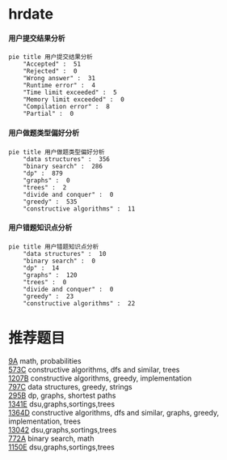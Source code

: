 # hrdate

<!-- tabs:start -->



#### **用户提交结果分析**

```mermaid
pie title 用户提交结果分析
    "Accepted" :  51
    "Rejected" :  0
    "Wrong answer" :  31
    "Runtime error" :  4
    "Time limit exceeded" :  5
    "Memory limit exceeded" :  0
    "Compilation error" :  8
    "Partial" :  0
```

#### **用户做题类型偏好分析**

```mermaid
pie title 用户做题类型偏好分析
    "data structures" :  356
    "binary search" :  286
    "dp" :  879
    "graphs" :  0
    "trees" :  2
    "divide and conquer" :  0
    "greedy" :  535
    "constructive algorithms" :  11
```
#### **用户错题知识点分析**

```mermaid
pie title 用户错题知识点分析
    "data structures" :  10
    "binary search" :  0
    "dp" :  14
    "graphs" :  120
    "trees" :  0
    "divide and conquer" :  0
    "greedy" :  23
    "constructive algorithms" :  22
```



<!-- tabs:end -->
# 推荐题目
[9A](https://codeforces.com/contest/9/problem/A)		math,
                        probabilities		  
[573C](https://codeforces.com/contest/573/problem/C)		constructive algorithms,
                        dfs and similar,
                        trees		  
[1207B](https://codeforces.com/contest/1207/problem/B)		constructive algorithms,
                        greedy,
                        implementation		  
[797C](https://codeforces.com/contest/797/problem/C)		data structures,
                        greedy,
                        strings		  
[295B](https://codeforces.com/contest/295/problem/B)		dp,
                        graphs,
                        shortest paths		  
[1341E](https://codeforces.com/contest/1341/problem/E)		dsu,graphs,sortings,trees		  
[1364D](https://codeforces.com/contest/1364/problem/D)		constructive algorithms,
                        dfs and similar,
                        graphs,
                        greedy,
                        implementation,
                        trees		  
[13042](https://codeforces.com/contest/1304/problem/2)		dsu,graphs,sortings,trees		  
[772A](https://codeforces.com/contest/772/problem/A)		binary search,
                        math		  
[1150E](https://codeforces.com/contest/1150/problem/E)		dsu,graphs,sortings,trees		  
